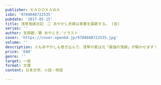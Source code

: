 ```yaml
---
publisher: ＫＡＤＯＫＡＷＡ
isbn: '9784040722535'
pubdate: '2017-05-15'
title: 浅草鬼嫁日記　二 あやかし夫婦は青春を謳歌する。 (仮)
series: ''
author: 友麻碧／著 あやとき／イラスト
cover: 'https://cover.openbd.jp/9784040722535.jpg'
volume: ''
description: 人もあやかしも巻き込んで、浅草の夏は元「最強の鬼嫁」が賑わせます！
price: '640'
genre: ''
target: 一般
format: 文庫
content: 日本文学、小説・物語

---
```

